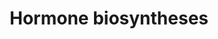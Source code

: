 ---
authors:
- Anwesha
- Eweitz
description: This event has been computationally inferred from an event that has been
  demonstrated in another species.<p>The inference is based on Ensembl Compara orthology
  projection. Briefly, reactions for which all involved PhysicalEntities (in input,
  output and catalyst) have a mapped ortholog or paralog are inferred to the other
  species. High-level events are also inferred for these events to allow for easier
  navigation.<p>Details of projection methods and parameters may be found <a href="/projection.html">here.</a><p>  Source:[http://plantreactome.gramene.org/
  Plant Reactome].
last-edited: 2021-05-25
organisms:
- Zea mays
redirect_from:
- /index.php/Pathway:WP3004
- /instance/WP3004
schema-jsonld:
- '@context': https://schema.org/
  '@id': https://wikipathways.github.io/pathways/WP3004.html
  '@type': Dataset
  creator:
    '@type': Organization
    name: WikiPathways
  description: This event has been computationally inferred from an event that has
    been demonstrated in another species.<p>The inference is based on Ensembl Compara
    orthology projection. Briefly, reactions for which all involved PhysicalEntities
    (in input, output and catalyst) have a mapped ortholog or paralog are inferred
    to the other species. High-level events are also inferred for these events to
    allow for easier navigation.<p>Details of projection methods and parameters may
    be found <a href="/projection.html">here.</a><p>  Source:[http://plantreactome.gramene.org/
    Plant Reactome].
  keywords:
  - jasmonic acid
  - biosynthesis
  - (via
  - biosynthesis III
  - Strigolactone
  - ABA biosynthesis and
  - 7-N-glucoside
  - IAA conjugate
  - hydroxylation)
  - 9-N-glucoside
  - C-3, non C-13
  - IAA biosynthesis II
  - IAA biosynthesis VI
  - mediated signaling
  - (early C-3
  - cytokinins
  - Ethylene
  - brassinosteroid
  - IAA biosynthesis I
  - gibberellin
  - Biosynthesis
  - biosynthesis and
  - cytokinins-O-glucoside
  - biosynthesis I (non
  - (early C-13
  - signaling
  - trans-zeatin
  - biosynthesis II
  - indole-3-acetamide)
  - GA12 biosynthesis
  - biosynthesis I
  license: CC0
  name: Hormone biosyntheses
seo: CreativeWork
title: Hormone biosyntheses
wpid: WP3004
---